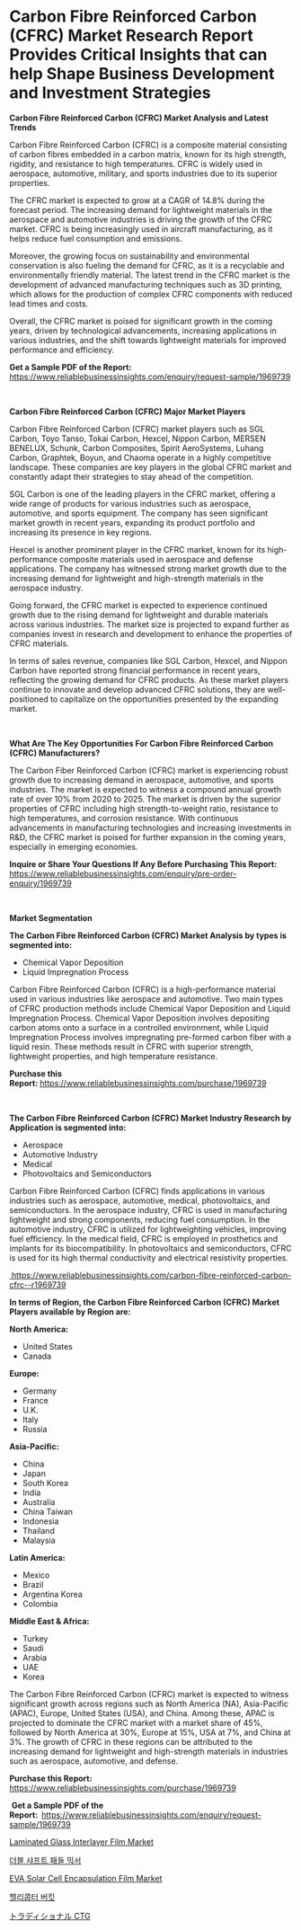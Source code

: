 <p><h1>Carbon Fibre Reinforced Carbon (CFRC) Market Research Report Provides Critical Insights that can help Shape Business Development and Investment Strategies</h1></p><p><strong>Carbon Fibre Reinforced Carbon (CFRC) Market Analysis and Latest Trends</strong></p>
<p><p>Carbon Fibre Reinforced Carbon (CFRC) is a composite material consisting of carbon fibres embedded in a carbon matrix, known for its high strength, rigidity, and resistance to high temperatures. CFRC is widely used in aerospace, automotive, military, and sports industries due to its superior properties.</p><p>The CFRC market is expected to grow at a CAGR of 14.8% during the forecast period. The increasing demand for lightweight materials in the aerospace and automotive industries is driving the growth of the CFRC market. CFRC is being increasingly used in aircraft manufacturing, as it helps reduce fuel consumption and emissions.</p><p>Moreover, the growing focus on sustainability and environmental conservation is also fueling the demand for CFRC, as it is a recyclable and environmentally friendly material. The latest trend in the CFRC market is the development of advanced manufacturing techniques such as 3D printing, which allows for the production of complex CFRC components with reduced lead times and costs.</p><p>Overall, the CFRC market is poised for significant growth in the coming years, driven by technological advancements, increasing applications in various industries, and the shift towards lightweight materials for improved performance and efficiency.</p></p>
<p><strong>Get a Sample PDF of the Report:&nbsp;</strong> <a href="https://www.reliablebusinessinsights.com/enquiry/request-sample/1969739">https://www.reliablebusinessinsights.com/enquiry/request-sample/1969739</a></p>
<p>&nbsp;</p>
<p><strong>Carbon Fibre Reinforced Carbon (CFRC) Major Market Players</strong></p>
<p><p>Carbon Fibre Reinforced Carbon (CFRC) market players such as SGL Carbon, Toyo Tanso, Tokai Carbon, Hexcel, Nippon Carbon, MERSEN BENELUX, Schunk, Carbon Composites, Spirit AeroSystems, Luhang Carbon, Graphtek, Boyun, and Chaoma operate in a highly competitive landscape. These companies are key players in the global CFRC market and constantly adapt their strategies to stay ahead of the competition.</p><p>SGL Carbon is one of the leading players in the CFRC market, offering a wide range of products for various industries such as aerospace, automotive, and sports equipment. The company has seen significant market growth in recent years, expanding its product portfolio and increasing its presence in key regions.</p><p>Hexcel is another prominent player in the CFRC market, known for its high-performance composite materials used in aerospace and defense applications. The company has witnessed strong market growth due to the increasing demand for lightweight and high-strength materials in the aerospace industry.</p><p>Going forward, the CFRC market is expected to experience continued growth due to the rising demand for lightweight and durable materials across various industries. The market size is projected to expand further as companies invest in research and development to enhance the properties of CFRC materials.</p><p>In terms of sales revenue, companies like SGL Carbon, Hexcel, and Nippon Carbon have reported strong financial performance in recent years, reflecting the growing demand for CFRC products. As these market players continue to innovate and develop advanced CFRC solutions, they are well-positioned to capitalize on the opportunities presented by the expanding market.</p></p>
<p>&nbsp;</p>
<p><strong>What Are The Key Opportunities For Carbon Fibre Reinforced Carbon (CFRC) Manufacturers?</strong></p>
<p><p>The Carbon Fiber Reinforced Carbon (CFRC) market is experiencing robust growth due to increasing demand in aerospace, automotive, and sports industries. The market is expected to witness a compound annual growth rate of over 10% from 2020 to 2025. The market is driven by the superior properties of CFRC including high strength-to-weight ratio, resistance to high temperatures, and corrosion resistance. With continuous advancements in manufacturing technologies and increasing investments in R&D, the CFRC market is poised for further expansion in the coming years, especially in emerging economies.</p></p>
<p><strong>Inquire or Share Your Questions If Any Before Purchasing This Report:</strong> <a href="https://www.reliablebusinessinsights.com/enquiry/pre-order-enquiry/1969739">https://www.reliablebusinessinsights.com/enquiry/pre-order-enquiry/1969739</a></p>
<p>&nbsp;</p>
<p><strong>Market Segmentation</strong></p>
<p><strong>The Carbon Fibre Reinforced Carbon (CFRC) Market Analysis by types is segmented into:</strong></p>
<p><ul><li>Chemical Vapor Deposition</li><li>Liquid Impregnation Process</li></ul></p>
<p><p>Carbon Fibre Reinforced Carbon (CFRC) is a high-performance material used in various industries like aerospace and automotive. Two main types of CFRC production methods include Chemical Vapor Deposition and Liquid Impregnation Process. Chemical Vapor Deposition involves depositing carbon atoms onto a surface in a controlled environment, while Liquid Impregnation Process involves impregnating pre-formed carbon fiber with a liquid resin. These methods result in CFRC with superior strength, lightweight properties, and high temperature resistance.</p></p>
<p><strong>Purchase this Report:&nbsp;</strong><a href="https://www.reliablebusinessinsights.com/purchase/1969739">https://www.reliablebusinessinsights.com/purchase/1969739</a></p>
<p>&nbsp;</p>
<p><strong>The Carbon Fibre Reinforced Carbon (CFRC) Market Industry Research by Application is segmented into:</strong></p>
<p><ul><li>Aerospace</li><li>Automotive Industry</li><li>Medical</li><li>Photovoltaics and Semiconductors</li></ul></p>
<p><p>Carbon Fibre Reinforced Carbon (CFRC) finds applications in various industries such as aerospace, automotive, medical, photovoltaics, and semiconductors. In the aerospace industry, CFRC is used in manufacturing lightweight and strong components, reducing fuel consumption. In the automotive industry, CFRC is utilized for lightweighting vehicles, improving fuel efficiency. In the medical field, CFRC is employed in prosthetics and implants for its biocompatibility. In photovoltaics and semiconductors, CFRC is used for its high thermal conductivity and electrical resistivity properties.</p></p>
<p><a href="https://www.reliablebusinessinsights.com/carbon-fibre-reinforced-carbon-cfrc--r1969739">&nbsp;https://www.reliablebusinessinsights.com/carbon-fibre-reinforced-carbon-cfrc--r1969739</a></p>
<p><strong>In terms of Region, the Carbon Fibre Reinforced Carbon (CFRC) Market Players available by Region are:</strong></p>
<p>
    <p> <strong> North America: </strong>
        <ul>
            <li>United States</li>
            <li>Canada</li>
        </ul>
        </p> 
    <p> <strong> Europe: </strong>
        <ul>
            <li>Germany</li>
            <li>France</li>
            <li>U.K.</li>
            <li>Italy</li>
            <li>Russia</li>
        </ul>
        </p> 
    <p> <strong> Asia-Pacific: </strong>
        <ul>
            <li>China</li>
            <li>Japan</li>
            <li>South Korea</li>
            <li>India</li>
            <li>Australia</li>
            <li>China Taiwan</li>
            <li>Indonesia</li>
            <li>Thailand</li>
            <li>Malaysia</li>
        </ul>
        </p> 
    <p> <strong> Latin America: </strong>
        <ul>
            <li>Mexico</li>
            <li>Brazil</li>
            <li>Argentina Korea</li>
            <li>Colombia</li>
        </ul>
        </p> 
    <p> <strong> Middle East & Africa: </strong>
        <ul>
            <li>Turkey</li>
            <li>Saudi</li>
            <li>Arabia</li>
            <li>UAE</li>
            <li>Korea</li>
        </ul>
    </p>
    </p>
<p><p>The Carbon Fibre Reinforced Carbon (CFRC) market is expected to witness significant growth across regions such as North America (NA), Asia-Pacific (APAC), Europe, United States (USA), and China. Among these, APAC is projected to dominate the CFRC market with a market share of 45%, followed by North America at 30%, Europe at 15%, USA at 7%, and China at 3%. The growth of CFRC in these regions can be attributed to the increasing demand for lightweight and high-strength materials in industries such as aerospace, automotive, and defense.</p></p>
<p><strong>Purchase this Report: </strong><a href="https://www.reliablebusinessinsights.com/purchase/1969739">https://www.reliablebusinessinsights.com/purchase/1969739</a></p>
<p>&nbsp;<strong>Get a Sample PDF of the Report:&nbsp;&nbsp;</strong><a href="https://www.reliablebusinessinsights.com/enquiry/request-sample/1969739">https://www.reliablebusinessinsights.com/enquiry/request-sample/1969739</a></p>
<p><strong></strong></p>
<p><p><a href="https://github.com/SheilaBruen2023/Market-Research-Report-List-1/blob/main/laminated-glass-interlayer-film-market.md">Laminated Glass Interlayer Film Market</a></p><p><a href="https://github.com/vsap75a286l/Market-Research-Report-List-2/blob/main/9055360145522.md">더블 샤프트 패들 믹서</a></p><p><a href="https://github.com/marthawweekle/Market-Research-Report-List-1/blob/main/eva-solar-cell-encapsulation-film-market.md">EVA Solar Cell Encapsulation Film Market</a></p><p><a href="https://github.com/idcefvhkdut6/Market-Research-Report-List-2/blob/main/6914021145521.md">헬리콥터 버킷</a></p><p><a href="https://github.com/Andrewones2023/Market-Research-Report-List-1/blob/main/3312752139204.md">トラディショナル CTG</a></p></p>